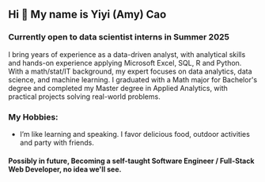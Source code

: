 ## Hi 👋 My name is Yiyi (Amy) Cao
### Currently open to data scientist interns in Summer 2025
I bring years of experience as a data-driven analyst, with analytical skills and hands-on experience applying Microsoft Excel, SQL, R and Python. With a math/stat/IT background, my expert focuses on data analytics, data science, and machine learning. I graduated with a Math major for Bachelor's degree and completed my Master degree in Applied Analytics, with practical projects solving real-world problems. 

### My Hobbies:
- I’m like learning and speaking. I favor delicious food, outdoor activities and party with friends.

#### Possibly in future, Becoming a self-taught Software Engineer / Full-Stack Web Developer, no idea we'll see. 

<!---
PracticeDaily21/PracticeDaily21 is a ✨ special ✨ repository because its `README.md` (this file) appears on your GitHub profile.
You can click the Preview link to take a look at your changes. 
--->

